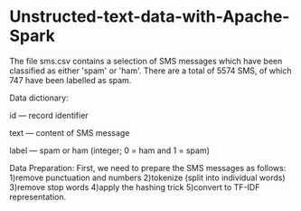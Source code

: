 # Unstructed-text-data-with-Apache-Spark
The file sms.csv contains a selection of SMS messages which have been classified as either 'spam' or 'ham'. There are a total of 5574 SMS, of which 747 have been labelled as spam.

Data dictionary:

id — record identifier

text — content of SMS message

label — spam or ham (integer; 0 = ham and 1 = spam)

Data Preparation:
 First, we  need to prepare the SMS messages as follows:
1)remove punctuation and numbers
2)tokenize (split into individual words)
3)remove stop words
4)apply the hashing trick
5)convert to TF-IDF representation.






